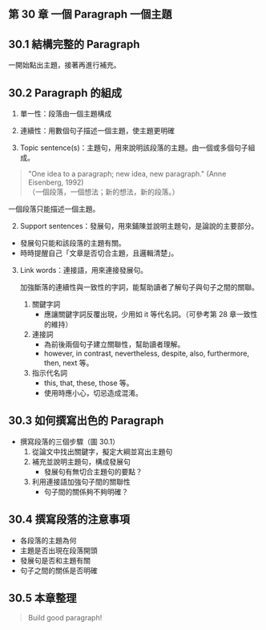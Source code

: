 ## 第 30 章 一個 Paragraph 一個主題

## 30.1 結構完整的 Paragraph

一開始點出主題，接著再進行補充。

## 30.2 Paragraph 的組成

1. 單一性：段落由一個主題構成
2. 連續性：用數個句子描述一個主題，使主題更明確

1. Topic sentence(s)：主題句，用來說明該段落的主題。由一個或多個句子組成。
  
  > "One idea to a paragraph; new idea, new paragraph." (Anne Eisenberg, 1992)  
  > （一個段落，一個想法；新的想法，新的段落。）
  
  一個段落只能描述一個主題。
  
2. Support sentences：發展句，用來鋪陳並說明主題句，是論說的主要部分。

  * 發展句只能和該段落的主題有關。
  * 時時提醒自己「文章是否切合主題，且邏輯清楚」。
  
3. Link words：連接語，用來連接發展句。

   加強斷落的連續性與一致性的字詞，能幫助讀者了解句子與句子之間的關聯。
   
   1. 關鍵字詞
      * 應讓關鍵字詞反覆出現，少用如 it 等代名詞。（可參考第 28 章一致性的維持）
   2. 連接詞
      * 為前後兩個句子建立關聯性，幫助讀者理解。
      * however, in contrast, nevertheless, despite, also, furthermore, then, next 等。
   3. 指示代名詞
      * this, that, these, those 等。
      * 使用時應小心，切忌造成混淆。

## 30.3 如何撰寫出色的 Paragraph

* 撰寫段落的三個步驟（圖 30.1）
  1. 從論文中找出關鍵字，擬定大綱並寫出主題句
  2. 補充並說明主題句，構成發展句
     * 發展句有無切合主題句的要點？
  3. 利用連接語加強句子間的關聯性
     * 句子間的關係夠不夠明確？
     
## 30.4 撰寫段落的注意事項

* 各段落的主題為何
* 主題是否出現在段落開頭
* 發展句是否和主題有關
* 句子之間的關係是否明確

## 30.5 本章整理

> Build good paragraph!

